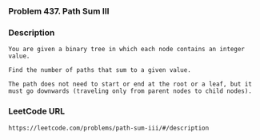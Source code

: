 ### Problem 437. Path Sum III

### Description 
	You are given a binary tree in which each node contains an integer value.

	Find the number of paths that sum to a given value.

	The path does not need to start or end at the root or a leaf, but it must go downwards (traveling only from parent nodes to child nodes).

### LeetCode URL 
	https://leetcode.com/problems/path-sum-iii/#/description

